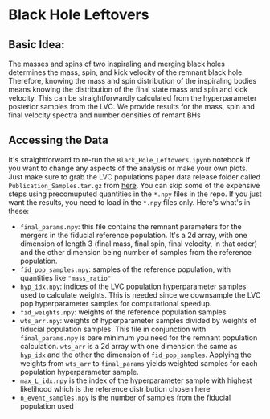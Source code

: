 # Black Hole Leftovers

## Basic Idea:
The masses and spins of two inspiraling and merging black holes
determines the mass, spin, and kick velocity of the remnant
black hole.  Therefore, knowing the mass and spin distribution
of the inspiraling bodies means knowing the distribution of
the final state mass and spin and kick velocity.  This 
can be straightforwardly calculated from the hyperparameter posterior
samples from the LVC.  We provide results for the mass, spin
and final velocity spectra and number densities of remant BHs

## Accessing the Data
It's straightforward to re-run the `Black_Hole_Leftovers.ipynb` notebook if
you want to change any aspects of the analysis or make your own plots. Just make
sure to grab the LVC populations paper data release folder called `Publication_Samples.tar.gz` from [here](https://dcc.ligo.org/LIGO-P2000434/public).
You can skip some of the expensive steps using precomuputed quantities in
the `*.npy` files in the repo. If you just want the results,
you need to load in the `*.npy` files only.  Here's what's in these:
* `final_params.npy`: this file contains the remnant parameters for the mergers in the fiducial reference population.  It's a 2d array, with one dimension of length 3 (final mass, final spin, final velocity, in that order) and the other dimension being number of samples from the reference population.
* `fid_pop_samples.npy`: samples of the reference population, with quantities like `"mass_ratio"`
* `hyp_idx.npy`: indices of the LVC population hyperparameter samples used to calculate weights.  This is needed since we downsample the LVC pop hyperparameter samples for computational speedup.
* `fid_weights.npy`: weights of the reference population samples
* `wts_arr.npy`: weights of hyperparameter samples divided by weights of fiducial population samples.  This file in conjunction with `final_params.npy` is bare minimum you need for the remnant population calculation.  `wts_arr` is a 2d array with one dimension the same as `hyp_idx` and the other the dimension of `fid_pop_samples`.  Applying the weights from `wts_arr` to `final_params` yields weighted samples for each population hyperparameter sample. 
* `max_L_idx.npy` is the index of the hyperparameter sample with highest likelihood which is the reference distribution chosen here
* `n_event_samples.npy` is the number of samples from the fiducial population used

